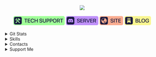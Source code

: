<div align="center">
    <br>
    <img src="https://github.com/user-attachments/assets/2f9c795e-9836-4b34-9d6f-71d754f1e316" />
    <br><br>
    <a href="https://t.me/DXS_TechSupport_bot"><img src="https://github.com/Nighty3098/DevIcons/blob/main/badges/badges_TechSupport.png?raw=true" height="30px"/></a>
    <a href="https://discord.gg/tnHSEc2cZv"><img src="https://github.com/Nighty3098/DevIcons/blob/main/badges/badges_discord_server.png?raw=true" height="30px" /></a>  
    <a href="https://nighty3098.github.io/"><img src="https://github.com/Nighty3098/DevIcons/blob/main/badges/badges_Site.png?raw=true" height="30px" /></a>  
    <a href="https://dev.to/nighty3098"><img src="https://github.com/Nighty3098/DevIcons/blob/main/badges/badges_blog.png?raw=true" height="30px" /></a>
</div>

<br>

<details>
	<summary>Git Stats</summary>
	<br>
	<img src="https://gh-readme-profile.vercel.app/api?username=nighty3098&bg_color=03121F&border_radius=8&title_color=81959F&icon_color=81959F&text_color=81959F&hide_border=true&hide=prs_merged,contributed&show=issues_closed" />
	<br>
	<img src="https://github-readme-stats.vercel.app/api/top-langs/?username=nighty3098&layout=compact&show_icons=true&bg_color=03121F&border_radius=8&title_color=81959F&icon_color=81959F&text_color=81959F&hide_border=true&langs_count=5&card_width=420px" />

</details>

<details>
	<summary>Skills</summary>
	<br>
	<div class="languages">
		<img src="https://github.com/Nighty3098/DevIcons/blob/main/badges/badges_typescript.png?raw=true" height="45px" />
	        <img src="https://github.com/Nighty3098/DevIcons/blob/main/badges/badges_javascript.png?raw=true" height="45px" />
	        <img src="https://github.com/Nighty3098/DevIcons/blob/main/badges/badges_html.png?raw=true" height="45px" />
	        <img src="https://github.com/Nighty3098/DevIcons/blob/main/badges/badges_css.png?raw=true" height="45px" />
	        <img src="https://github.com/Nighty3098/DevIcons/blob/main/badges/badges_cpp.png?raw=true" height="45px" />
	        <img src="https://github.com/Nighty3098/DevIcons/blob/main/badges/badges_c.png?raw=true" height="45px" />
	        <img src="https://github.com/Nighty3098/DevIcons/blob/main/badges/badges_python.png?raw=true" height="45px" />
		<img src="https://github.com/Nighty3098/DevIcons/blob/main/badges/badges_bash.png?raw=true" height="45px" />
	</div>
	<br>
	<div class="tools">
		<img src="https://github.com/Nighty3098/DevIcons/blob/main/badges/badges_docker.png?raw=true" width="45px" />
	        <img src="https://github.com/Nighty3098/DevIcons/blob/main/badges/badges_api.png?raw=true" height="45px" />
	        <img src="https://github.com/Nighty3098/DevIcons/blob/main/badges/badges_sqlite.png?raw=true" height="45px" />
	        <img src="https://github.com/Nighty3098/DevIcons/blob/main/badges/badges_qt.png?raw=true" height="45px" />
	        <img src="https://github.com/Nighty3098/DevIcons/blob/main/badges/badges_git.png?raw=true" height="45px" />
	        <img src="https://github.com/Nighty3098/DevIcons/blob/main/badges/badges_postman.png?raw=true" height="45px" />
	</div>
	<br>
</details>

<details>
	<summary>Contacts</summary>
	<br><br>
	<a href="https://dev.to/nighty3098" target="blank"><img src="https://github.com/Nighty3098/DevIcons/blob/main/badges/badges_dev.png?raw=true" width="45px" style="margin: 10px;" /></a>
	<a href="https://t.me/Night3098" target="blank"><img src="https://github.com/Nighty3098/DevIcons/blob/main/badges/badges_telegram.png?raw=true" width="45px" style="margin: 10px;" /></a>
	<a href="https://discord.gg/#9707" target="blank"><img src="https://github.com/Nighty3098/DevIcons/blob/main/badges/badges_discord.png?raw=true" width="45px" style="margin: 10px;"/></a>
	<a href="https://www.reddit.com/user/DEVELOPER0x31/" target="blank"><img src="https://github.com/Nighty3098/DevIcons/blob/main/badges/badges_reddit.png?raw=true" width="45px" style="margin: 10px;"/></a>
	<a href="https://signal.me/#eu/XJMqmO9JXZQCwYJIpzjOS741ZnGsLYOQhGqMfpS4lB-8PTSQVmRAbqFIvOrepYiK" target="blank"><img src="https://github.com/Nighty3098/DevIcons/blob/main/badges/badges_signal.png?raw=true" width="45px" style="margin: 10px;"/></a>
	<br><br>
</details>

<details>
    <summary>Support Me</summary>
    <br><br>
    <img src="https://raw.githubusercontent.com/Nighty3098/DevIcons/main/badges/badges_ton.png" width="40px"/><br>
    
```
UQBz1zAJyn9j87nHPyAkmbOsjC6ag7gIwKIXpgAeCIv-YW3O
```
    
</details>
